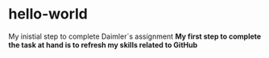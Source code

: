 # hello-world
My inistial step to complete Daimler´s assignment
**My first step to complete the task at hand is to refresh my skills related to GitHub**
